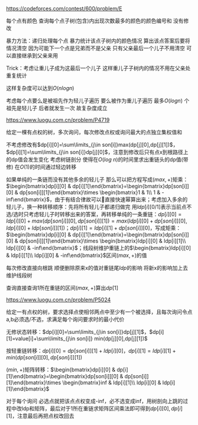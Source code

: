https://codeforces.com/contest/600/problem/E

每个点有颜色 查询每个点子树(包含)内出现次数最多的颜色的颜色编号和 没有修改

暴力方法：递归处理每个点 暴力统计该点子树内的颜色情况 算出该点答案后要将情况清空 因为可能下一个点是兄弟而不是父亲 只有父亲最后一个儿子不用清空 可以直接继承到父亲来用

Trick：考虑让重儿子成为这最后一个儿子 这样重儿子子树内的情况不用在父亲处重复统计

这样复杂度可以达到$O(nlogn)$

考虑每个点要么是被祖先作为轻儿子遍历 要么被作为重儿子遍历 最多$O(log n)$ 个祖先是轻儿子 后者就发生一次 故复杂度成立

https://www.luogu.com.cn/problem/P4719

给定一棵有点权的树，多次询问，每次修改点权或询问最大的点独立集权值和

不考虑修改有$dp[i][0]=\sum\limits_{j\in son[i]}max(dp[j][0],dp[j][1])$，$dp[i][1]=\sum\limits_{j\in son[i]}dp[j][0]$，注意到修改后只有点x到根路径上的dp值会发生变化 考虑树链剖分 使得在$O(log\ n)$的时间里求出重链头的dp值(带修) 在$O(1)$的时间通过轻边转移

如果单纯的一条链而没有其他多余的轻儿子 那么可以把方程写成$(max,+)$矩乘：$\begin{bmatrix}dp[i][0] & dp[i][1]\end{bmatrix}=\begin{bmatrix}dp[son[i]][0] & dp[son[i]][1]\end{bmatrix}\times \begin{bmatrix}1 & 1\\ 1 & -inf\end{bmatrix}$，由于有结合律故可以直接快速幂算出来；考虑加入多余的轻儿子，换一种转移顺序：先将所有轻儿子都递归做完 用$ldp[i][0/1]$表示当前点不选/选时只考虑轻儿子时转移出来的答案，再转移单纯的一条重链：$dp[i][0]=ldp[i][0]+max(dp[son[i]][0],dp[son[i]][1])=max(ldp[i][0]+dp[son[i]][0],ldp[i][0]+ldp[son[i]][1])$；$dp[i][1]=ldp[i][1]+dp[son[i]][0]$，写成矩乘：$\begin{bmatrix}dp[i][0] & dp[i][1]\end{bmatrix}=\begin{bmatrix}dp[son[i]][0] & dp[son[i]][1]\end{bmatrix}\times \begin{bmatrix}ldp[i][0] & ldp[i][1]\\ ldp[i][0] & -inf\end{bmatrix}$；线段树维护重链上的$\begin{bmatrix}ldp[i][0] & ldp[i][1]\\ ldp[i][0] & -inf\end{bmatrix}$区间$(max,+)$的值

每次修改直接向根跳 顺便删除原来x的值对重链尾$ldp$的影响 将新x的影响加上去 维护线段树

查询直接查询1所在重链的区间$(max,+)$算出$dp[1]$



https://www.luogu.com.cn/problem/P5024

给定一有点权的树，要求选择点使相邻两点中至少有一个被选择，且每次询问令点a,b必须选/不选，求满足每个询问要求时的最小代价

无修状态转移：$dp[i][0]=\sum\limits_{j\in son[i]}dp[j][1]$，$dp[i][1]=value[i]+\sum\limits_{j\in son[i]} min(dp[j][0],dp[j][1])$

按轻重链转移：$dp[i][0]=dp[son[i]][1]+ldp[i][0]$，$dp[i][1]=ldp[i][1]+min(dp[son[i]][0],dp[son[i]][1])$

$(min,+)$矩阵转移：$\begin{bmatrix}dp[i][0] & dp[i][1]\end{bmatrix}=\begin{bmatrix}dp[son[i]][0] & dp[son[i]][1]\end{bmatrix}\times \begin{bmatrix}inf & ldp[i][1]\\ ldp[i][0] & ldp[i][1]\end{bmatrix}$

对于每个询问 必选点就把该点点权变成-inf，必不选变成inf，用树剖向上跳的过程中改ldp和矩阵，最后对于1所在重链求矩阵区间乘法即可得到$dp[i][0],dp[i][1]$，注意最后再把点权改回去